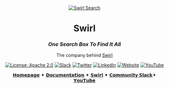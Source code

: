 <div align="center">

[![Swirl Search](https://raw.githubusercontent.com/wiki/swirlai/swirl-search/images/swirl-logo-only-blue.png)](https://github.com/swirlai/swirl-search)

# Swirl 

### _One Search Box To Find It All_

The company behind [Swirl](https://github.com/swirlai/swirl-search)

[![License: Apache 2.0](https://img.shields.io/badge/License-Apache_2.0-blue.svg?color=91C8E4&logoColor=blue&style=flat-square)](https://opensource.org/license/apache-2-0/)
[![Slack](https://custom-icon-badges.demolab.com/badge/Join%20Our%20Slack-blue?style=flat-square&logo=slack&color=AED2FF&logoColor=27005D)](https://join.slack.com/t/swirlmetasearch/shared_invite/zt-1qk7q02eo-kpqFAbiZJGOdqgYVvR1sfw)
[![Twitter](https://custom-icon-badges.demolab.com/badge/@SWIRL__SEARCH-blue?style=flat-square&logo=twitter&color=749BC2&logoColor=27005D)](https://twitter.com/SWIRL_SEARCH)
[![LinkedIn](https://custom-icon-badges.demolab.com/badge/Swirl%20Inc-blue?style=flat-square&logo=linkedin&color=213555&logoColor=white)](https://www.linkedin.com/company/swirl-metasearch/)
[![Website](https://custom-icon-badges.demolab.com/badge/www.swirl.today-blue?style=flat-square&logo=globe&color=191D88&logoColor=white)](https://twitter.com/SWIRL_SEARCH)
[![YouTube](https://custom-icon-badges.demolab.com/badge/Swirl_on_YouTube-blue?style=flat-square&logo=youtube&color=white&logoColor=191D88)](https://www.youtube.com/@swirlmetasearch)



[𝗛𝗼𝗺𝗲𝗽𝗮𝗴𝗲](https://swirl.today/) ✦ [𝗗𝗼𝗰𝘂𝗺𝗲𝗻𝘁𝗮𝘁𝗶𝗼𝗻](https://github.com/swirlai/swirl-search/wiki) ✦ 
[𝗦𝘄𝗶𝗿𝗹](https://github.com/swirlai/swirl-search) ✦ [𝗖𝗼𝗺𝗺𝘂𝗻𝗶𝘁𝘆 𝗦𝗹𝗮𝗰𝗸](https://join.slack.com/t/swirlmetasearch/shared_invite/zt-22ozfml3o-oqe7sWvB5jw6xEwv1duW4g)✦ [𝗬𝗼𝘂𝗧𝘂𝗯𝗲](https://www.youtube.com/@swirlmetasearch)

</div>
